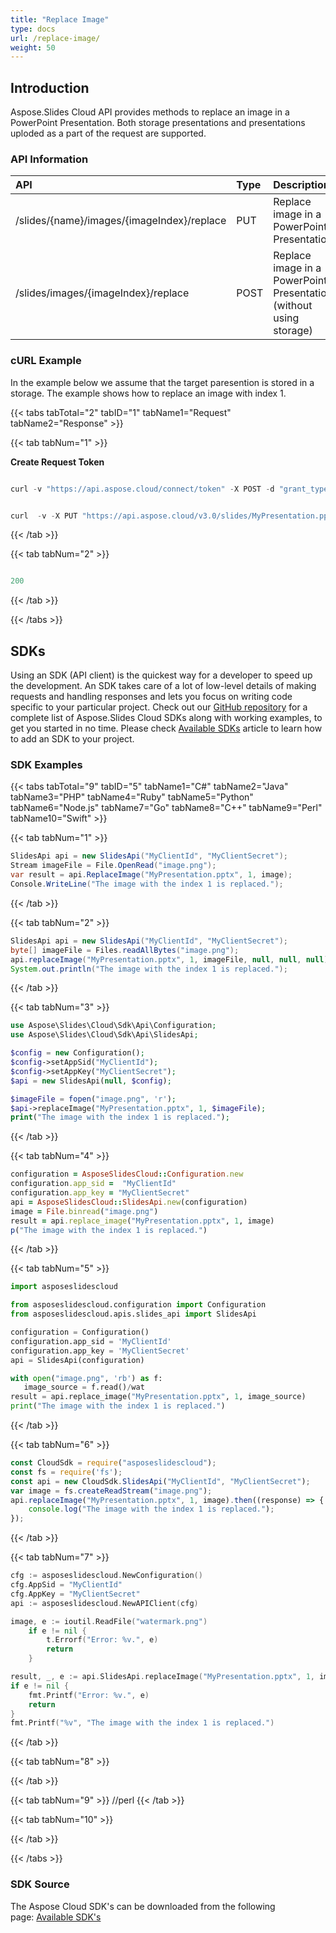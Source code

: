 ```yaml
---
title: "Replace Image"
type: docs
url: /replace-image/
weight: 50
---
```


## **Introduction**
Aspose.Slides Cloud API provides methods to replace an image in a PowerPoint Presentation. Both storage presentations and presentations uploded as a part of the request are supported. 
### **API Information**

|**API**|**Type**|**Description**|**Swagger Link**|
| :- | :- | :- | :- |
|/slides/{name}/images/{imageIndex}/replace|PUT|Replace image in a PowerPoint Presentation|[ReplaceImage](https://reference.aspose.cloud/slides/#/Images/ReplaceImage)|
|/slides/images/{imageIndex}/replace|POST|Replace image in a PowerPoint Presentation (without using storage)|[ReplaceImageOnline](https://reference.aspose.cloud/slides/#/Images/ReplaceImageOnline)|
### **cURL Example**
In the example below we assume that the target paresention is stored in a storage. The example shows how to replace an image with index 1.

{{< tabs tabTotal="2" tabID="1" tabName1="Request" tabName2="Response" >}}

{{< tab tabNum="1" >}}

**Create Request Token**

```java

curl -v "https://api.aspose.cloud/connect/token" -X POST -d "grant_type=client_credentials&client_id=MyClientId&client_secret=MyClientSecret" -H "Content-Type: application/x-www-form-urlencoded" -H "Accept: application/json"

```

```java

curl  -v -X PUT "https://api.aspose.cloud/v3.0/slides/MyPresentation.pptx/images/1/replace" -H "Content-Type: application/json" -H "Authorization: Bearer MyAuthToken" -F "image=@image.png"

```

{{< /tab >}}

{{< tab tabNum="2" >}}

```java

200

```

{{< /tab >}}

{{< /tabs >}}
## **SDKs**
Using an SDK (API client) is the quickest way for a developer to speed up the development. An SDK takes care of a lot of low-level details of making requests and handling responses and lets you focus on writing code specific to your particular project. Check out our [GitHub repository](https://github.com/aspose-slides-cloud) for a complete list of Aspose.Slides Cloud SDKs along with working examples, to get you started in no time. Please check [Available SDKs](/slides/available-sdks/) article to learn how to add an SDK to your project.
### **SDK Examples**
{{< tabs tabTotal="9" tabID="5" tabName1="C#" tabName2="Java" tabName3="PHP" tabName4="Ruby" tabName5="Python" tabName6="Node.js" tabName7="Go" tabName8="C++" tabName9="Perl" tabName10="Swift" >}}

{{< tab tabNum="1" >}}

```csharp
SlidesApi api = new SlidesApi("MyClientId", "MyClientSecret");
Stream imageFile = File.OpenRead("image.png");
var result = api.ReplaceImage("MyPresentation.pptx", 1, image);
Console.WriteLine("The image with the index 1 is replaced.");
```

{{< /tab >}}

{{< tab tabNum="2" >}}

```java
SlidesApi api = new SlidesApi("MyClientId", "MyClientSecret");
byte[] imageFile = Files.readAllBytes("image.png");
api.replaceImage("MyPresentation.pptx", 1, imageFile, null, null, null);
System.out.println("The image with the index 1 is replaced.");
```

{{< /tab >}}

{{< tab tabNum="3" >}}

```php
use Aspose\Slides\Cloud\Sdk\Api\Configuration;
use Aspose\Slides\Cloud\Sdk\Api\SlidesApi;

$config = new Configuration();
$config->setAppSid("MyClientId");
$config->setAppKey("MyClientSecret");
$api = new SlidesApi(null, $config);

$imageFile = fopen("image.png", 'r');
$api->replaceImage("MyPresentation.pptx", 1, $imageFile);
print("The image with the index 1 is replaced.");
```

{{< /tab >}}

{{< tab tabNum="4" >}}

```ruby
configuration = AsposeSlidesCloud::Configuration.new
configuration.app_sid =  "MyClientId"
configuration.app_key = "MyClientSecret"
api = AsposeSlidesCloud::SlidesApi.new(configuration)
image = File.binread("image.png")
result = api.replace_image("MyPresentation.pptx", 1, image)
p("The image with the index 1 is replaced.")
```

{{< /tab >}}

{{< tab tabNum="5" >}}

```python
import asposeslidescloud

from asposeslidescloud.configuration import Configuration
from asposeslidescloud.apis.slides_api import SlidesApi

configuration = Configuration()
configuration.app_sid = 'MyClientId'
configuration.app_key = 'MyClientSecret'
api = SlidesApi(configuration)

with open("image.png", 'rb') as f:
   image_source = f.read()/wat
result = api.replace_image("MyPresentation.pptx", 1, image_source)
print("The image with the index 1 is replaced.")
```

{{< /tab >}}

{{< tab tabNum="6" >}}

```javascript
const CloudSdk = require("asposeslidescloud");
const fs = require('fs');
const api = new CloudSdk.SlidesApi("MyClientId", "MyClientSecret");
var image = fs.createReadStream("image.png");
api.replaceImage("MyPresentation.pptx", 1, image).then((response) => {
    console.log("The image with the index 1 is replaced.");
});
```

{{< /tab >}}

{{< tab tabNum="7" >}}

```go
cfg := asposeslidescloud.NewConfiguration()
cfg.AppSid = "MyClientId"
cfg.AppKey = "MyClientSecret"
api := asposeslidescloud.NewAPIClient(cfg)

image, e := ioutil.ReadFile("watermark.png")
	if e != nil {
		t.Errorf("Error: %v.", e)
		return
	}

result, _, e := api.SlidesApi.replaceImage("MyPresentation.pptx", 1, image, "", "", "")
if e != nil {
    fmt.Printf("Error: %v.", e)
    return
}
fmt.Printf("%v", "The image with the index 1 is replaced.")
```

{{< /tab >}}

{{< tab tabNum="8" >}}

{{< /tab >}}

{{< tab tabNum="9" >}}
//perl
{{< /tab >}}

{{< tab tabNum="10" >}}

{{< /tab >}}

{{< /tabs >}}

### **SDK Source**
The Aspose Cloud SDK's can be downloaded from the following page: [Available SDK's](/slides/available-sdks/)
